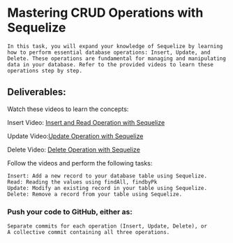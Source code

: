 # Mastering CRUD Operations with Sequelize

    In this task, you will expand your knowledge of Sequelize by learning how to perform essential database operations: Insert, Update, and Delete. These operations are fundamental for managing and manipulating data in your database. Refer to the provided videos to learn these operations step by step.

## Deliverables:

Watch these videos to learn the concepts:

Insert Video: [Insert and Read Operation with Sequelize](https://www.loom.com/share/9b05f6d0a72b42fca118373e8512e371?sid=835ac6c6-912d-4c3d-a5eb-0f5bbe6e2825)

Update Video:[Update Operation with Sequelize](https://www.loom.com/share/e631fbb5ae774e5dbb4d6f5210e46356?sid=09bdb692-5684-4b57-adb2-4e04dff8c206)

Delete Video: [Delete Operation with Sequelize](https://www.loom.com/share/297458a94e904c3dabb9db22c853a512?sid=0df91187-05d9-48da-b24a-b43351a6f565)

Follow the videos and perform the following tasks:

    Insert: Add a new record to your database table using Sequelize.
    Read: Reading the values using findAll, findbyPk
    Update: Modify an existing record in your table using Sequelize.
    Delete: Remove a record from your table using Sequelize.

### Push your code to GitHub, either as:

    Separate commits for each operation (Insert, Update, Delete), or
    A collective commit containing all three operations.
